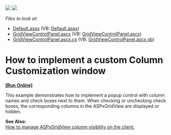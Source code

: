 <!-- default badges list -->
[![](https://img.shields.io/badge/Open_in_DevExpress_Support_Center-FF7200?style=flat-square&logo=DevExpress&logoColor=white)](https://supportcenter.devexpress.com/ticket/details/E2023)
[![](https://img.shields.io/badge/📖_How_to_use_DevExpress_Examples-e9f6fc?style=flat-square)](https://docs.devexpress.com/GeneralInformation/403183)
<!-- default badges end -->
<!-- default file list -->
*Files to look at*:

* [Default.aspx](./CS/WebSite/Default.aspx) (VB: [Default.aspx](./VB/WebSite/Default.aspx))
* [GridViewControlPanel.ascx](./CS/WebSite/GridViewControlPanel.ascx) (VB: [GridViewControlPanel.ascx](./VB/WebSite/GridViewControlPanel.ascx))
* [GridViewControlPanel.ascx.cs](./CS/WebSite/GridViewControlPanel.ascx.cs) (VB: [GridViewControlPanel.ascx.vb](./VB/WebSite/GridViewControlPanel.ascx.vb))
<!-- default file list end -->
# How to implement a custom Column Customization window
<!-- run online -->
**[[Run Online]](https://codecentral.devexpress.com/e2023/)**
<!-- run online end -->


<p>This example demonstrates how to implement a popup control with column names and check boxes next to them. When checking or unchecking check boxes, the corresponding columns in the ASPxGridView are displayed or hidden.</p><p><strong>See Also:</strong><br />
<a href="https://www.devexpress.com/Support/Center/p/E1311">How to manage ASPxGridView column visibility on the client.</a></p>

<br/>


